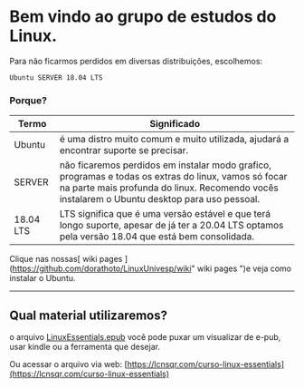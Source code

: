 # Bem vindo ao grupo de estudos do Linux.

Para não ficarmos perdidos em diversas distribuições, escolhemos:

`Ubuntu SERVER 18.04 LTS`

### Porque?
|  Termo |  Significado |
| ------------ | ------------ |
|   Ubuntu |  é uma distro muito comum e muito utilizada, ajudará a encontrar suporte se precisar.  |
|  SERVER |   não ficaremos perdidos em instalar modo grafico, programas e todas os extras do linux, vamos só focar na parte mais profunda do linux. Recomendo vocês instalarem o Ubuntu desktop para uso pessoal.|
| 18.04 LTS |LTS significa que é uma versão estável e que terá longo suporte, apesar de já ter a 20.04 LTS optamos pela versão 18.04 que está bem consolidada. |


Clique nas nossas[ wiki pages ](https://github.com/dorathoto/LinuxUnivesp/wiki" wiki pages ")e veja como instalar o Ubuntu.

------------

## Qual material utilizaremos?

o arquivo [LinuxEssentials.epub](https://github.com/dorathoto/LinuxUnivesp/blob/master/LinuxEssentials.epub "LinuxEssentials.epub") você pode puxar um visualizar de e-pub, usar kindle ou a ferramenta que desejar.

Ou acessar o arquivo via web:
[https://lcnsqr.com/curso-linux-essentials](https://lcnsqr.com/curso-linux-essentials)
